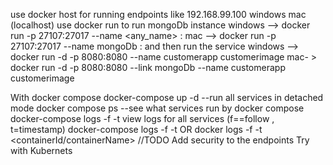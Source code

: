 use docker host for running endpoints like 192.168.99.100 windows mac (localhost)
use docker run to run mongoDb instance 
windows --> docker run -p 27107:27017 --name <any_name> <imageName>:<tag>
mac --> docker run -p  27107:27017 --name mongoDb <imageName>:<tag>
and then run the service
windows --> docker run -d -p 8080:8080  --name customerapp customerimage
mac- > docker run -d -p 8080:8080  --link mongoDb --name customerapp customerimage

With docker compose
docker-compose up -d --run all services in detached mode
docker compose ps --see what services run by docker compose
docker-compose logs -f -t view logs for all services (f==follow , t=timestamp)
docker-compose logs -f -t <particular service> OR docker logs -f -t <containerId/containerName>
//TODO
Add security to the endpoints 
Try with Kubernets 